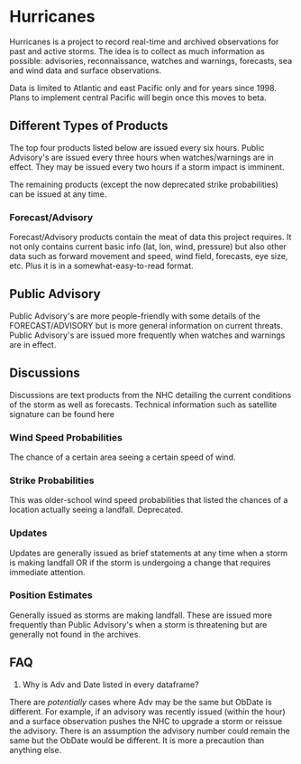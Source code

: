 # Hurricanes

Hurricanes is a project to record real-time and archived observations for past and active storms. The idea is to collect as much information as possible: advisories, reconnaissance, watches and warnings, forecasts, sea and wind data and surface observations. 

Data is limited to Atlantic and east Pacific only and for years since 1998. Plans to implement central Pacific will begin once this moves to beta.

## Different Types of Products

The top four products listed below are issued every six hours. Public Advisory's are issued every three hours when watches/warnings are in effect. They may be issued every two hours if a storm impact is imminent. 

The remaining products (except the now deprecated strike probabilities) can be issued at any time. 

### Forecast/Advisory
Forecast/Advisory products contain the meat of data this project requires. It not only contains current basic info (lat, lon, wind, pressure) but also other data such as forward movement and speed, wind field, forecasts, eye size, etc. Plus it is in a somewhat-easy-to-read format. 

## Public Advisory
Public Advisory's are more people-friendly with some details of the FORECAST/ADVISORY but is more general information on current threats. Public Advisory's are issued more frequently when watches and warnings are in effect.

## Discussions
Discussions are text products from the NHC detailing the current conditions of the storm as well as forecasts. Technical information such as satellite signature can be found here

### Wind Speed Probabilities
The chance of a certain area seeing a certain speed of wind. 

### Strike Probabilities
This was older-school wind speed probabilities that listed the chances of a location actually seeing a landfall. Deprecated.

### Updates
Updates are generally issued as brief statements at any time when a storm is making landfall OR if the storm is undergoing a change that requires immediate attention.

### Position Estimates
Generally issued as storms are making landfall. These are issued more frequently than Public Advisory's when a storm is threatening but are generally not found in the archives.

## FAQ

1. Why is Adv and Date listed in every dataframe?

There are *potentially* cases where Adv may be the same but ObDate is different. For example, if an advisory was recently issued (within the hour) and a surface observation pushes the NHC to upgrade a storm or reissue the advisory. There is an assumption the advisory number could remain the same but the ObDate would be different. It is more a precaution than anything else.
